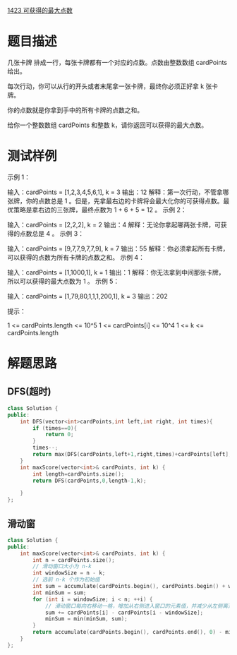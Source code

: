 [1423 可获得的最大点数](https://leetcode-cn.com/problems/maximum-points-you-can-obtain-from-cards/)
# 题目描述
几张卡牌 排成一行，每张卡牌都有一个对应的点数。点数由整数数组 cardPoints 给出。

每次行动，你可以从行的开头或者末尾拿一张卡牌，最终你必须正好拿 k 张卡牌。

你的点数就是你拿到手中的所有卡牌的点数之和。

给你一个整数数组 cardPoints 和整数 k，请你返回可以获得的最大点数。

# 测试样例
示例 1：

输入：cardPoints = [1,2,3,4,5,6,1], k = 3
输出：12
解释：第一次行动，不管拿哪张牌，你的点数总是 1 。但是，先拿最右边的卡牌将会最大化你的可获得点数。最优策略是拿右边的三张牌，最终点数为 1 + 6 + 5 = 12 。
示例 2：

输入：cardPoints = [2,2,2], k = 2
输出：4
解释：无论你拿起哪两张卡牌，可获得的点数总是 4 。
示例 3：

输入：cardPoints = [9,7,7,9,7,7,9], k = 7
输出：55
解释：你必须拿起所有卡牌，可以获得的点数为所有卡牌的点数之和。
示例 4：

输入：cardPoints = [1,1000,1], k = 1
输出：1
解释：你无法拿到中间那张卡牌，所以可以获得的最大点数为 1 。 
示例 5：

输入：cardPoints = [1,79,80,1,1,1,200,1], k = 3
输出：202
 

提示：

1 <= cardPoints.length <= 10^5
1 <= cardPoints[i] <= 10^4
1 <= k <= cardPoints.length

# 解题思路
## DFS(超时)
```C++
class Solution {
public:
    int DFS(vector<int>cardPoints,int left,int right, int times){
        if (times==0){
            return 0;
        }
        times--;
        return max(DFS(cardPoints,left+1,right,times)+cardPoints[left],DFS(cardPoints,left,right-1,times)+cardPoints[right]); 
    }
    int maxScore(vector<int>& cardPoints, int k) {
        int length=cardPoints.size();
        return DFS(cardPoints,0,length-1,k);

    }
};
```
## 滑动窗
```c++
class Solution {
public:
    int maxScore(vector<int>& cardPoints, int k) {
        int n = cardPoints.size();
        // 滑动窗口大小为 n-k
        int windowSize = n - k;
        // 选前 n-k 个作为初始值
        int sum = accumulate(cardPoints.begin(), cardPoints.begin() + windowSize, 0);
        int minSum = sum;
        for (int i = windowSize; i < n; ++i) {
            // 滑动窗口每向右移动一格，增加从右侧进入窗口的元素值，并减少从左侧离开窗口的元素值
            sum += cardPoints[i] - cardPoints[i - windowSize];
            minSum = min(minSum, sum);
        }
        return accumulate(cardPoints.begin(), cardPoints.end(), 0) - minSum;
    }
};
```